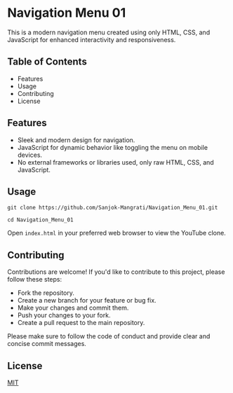 
# Navigation Menu 01

This is a modern navigation menu created using only HTML, CSS, and JavaScript for enhanced interactivity and responsiveness.

## Table of Contents
- Features
- Usage
- Contributing
- License



## Features

- Sleek and modern design for navigation.
- JavaScript for dynamic behavior like toggling the menu on mobile devices.
- No external frameworks or libraries used, only raw HTML, CSS, and JavaScript.


## Usage

```
git clone https://github.com/Sanjok-Mangrati/Navigation_Menu_01.git
```

```
cd Navigation_Menu_01

```
Open ```index.html``` in your preferred web browser to view the YouTube clone.

## Contributing

Contributions are welcome! If you'd like to contribute to this project, please follow these steps:

- Fork the repository.
- Create a new branch for your feature or bug fix.
- Make your changes and commit them.
- Push your changes to your fork.
- Create a pull request to the main repository.

Please make sure to follow the code of conduct and provide clear and concise commit messages.


## License

[MIT](https://choosealicense.com/licenses/mit/)

